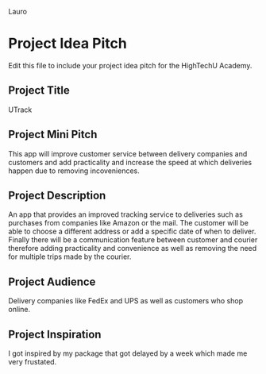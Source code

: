 Lauro

# Project Idea Pitch

Edit this file to include your project idea pitch for the HighTechU Academy.

## Project Title

UTrack

## Project Mini Pitch

This app will improve customer service between delivery companies and customers and add practicality and increase the speed at which deliveries happen due to removing incoveniences.

## Project Description

An app that provides an improved tracking service to deliveries such as purchases from companies like Amazon or the mail. The customer will be able to choose a different address or add a specific date of when to deliver. Finally there will be a communication feature between customer and courier therefore adding practicality and convenience as well as removing the need for multiple trips made by the courier.

## Project Audience

Delivery companies like FedEx and UPS as well as customers who shop online.

## Project Inspiration

I got inspired by my package that got delayed by a week which made me very frustated.

